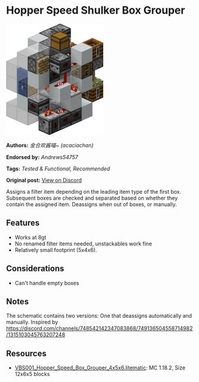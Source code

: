 # Hopper Speed Shulker Box Grouper
<img alt="Hopper_Speed_Box_Grouper_4x5x6.png" src="images/Hopper_Speed_Box_Grouper_4x5x6.png?raw=1" height="300px">

**Authors:** *金合欢酱喵~ (acaciachan)*

**Endorsed by:** *Andrews54757*

**Tags:** *Tested & Functional, Recommended*

**Original post:** [View on Discord](https://discord.com/channels/1375556143186837695/1388318379789516932)

Assigns a filter item depending on the leading item type of the first box. Subsequent boxes are checked and separated based on whether they contain the assigned item. Deassigns when out of boxes, or manually.
## Features
- Works at 8gt
- No renamed filter items needed, unstackables work fine
- Relatively small footprint (5x4x6).
## Considerations
- Can't handle empty boxes
## Notes
The schematic contains two versions: One that deassigns automatically and manually. Inspired by https://discord.com/channels/748542142347083868/749136504558714982/1315103045763207248

## Resources
- [VBS001_Hopper_Speed_Box_Grouper_4x5x6.litematic](attachments/VBS001_Hopper_Speed_Box_Grouper_4x5x6.litematic): MC 1.18.2, Size 12x6x5 blocks
